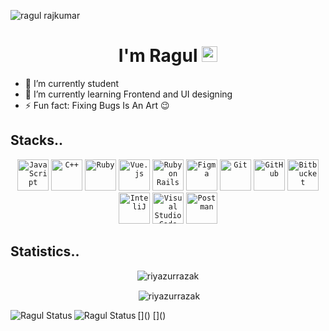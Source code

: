 <p align="left"> <img src="https://komarev.com/ghpvc/?username=rahulkrishnann&label=Profile%20views&color=0e75b6&style=flat" alt="ragul rajkumar" /> </p>

<div align="center">
  <h1>I'm Ragul <img src="https://media.giphy.com/media/hvRJCLFzcasrR4ia7z/giphy.gif" width="25px"> </h1>
</div>


- 🔭 I’m currently student
- 🌱 I’m currently learning Frontend and UI designing
- ⚡ Fun fact: Fixing Bugs Is An Art 😉
<!-- ##

 <a align="center" href="https://www.linkedin.com/in/ragul-rajkumar-4b7246195"><img height="50" src="https://raw.githubusercontent.com/8bithemant/8bithemant/master/linkedin.png?raw=true"></a>
    <a align="center" href="https://www.instagram.com/ragul.r_3/"><img height="50" src="https://static.wixstatic.com/media/33091b_1a81d2bc9b674bb9856e648b2917a76f~mv2.gif"></a>
      <a align="center" href="https://dribbble.com/RAGULR"><img height="50"  src="https://cdn.dribbble.com/users/1041961/screenshots/2485936/alchemy-dribbble-icon2.gif"></a>
      <a align="center" href="https://www.behance.net/ragulrajkumar"></a>
      
    
##
 -->

 ## Stacks..
 
<div align="center">
	<code><img height="50" src="https://user-images.githubusercontent.com/25181517/117447155-6a868a00-af3d-11eb-9cfe-245df15c9f3f.png" alt="JavaScript" title="JavaScript" /></code>
	<code><img height="50" src="https://user-images.githubusercontent.com/25181517/192106073-90fffafe-3562-4ff9-a37e-c77a2da0ff58.png" alt="C++" title="C++" /></code>
	<code><img height="50" src="https://user-images.githubusercontent.com/25181517/192603745-7d34df9e-7756-4756-a539-6a61badf7a80.png" alt="Ruby" title="Ruby" /></code>
	<code><img height="50" src="https://user-images.githubusercontent.com/25181517/117448124-a2da9800-af3e-11eb-85d2-bd1b69b65603.png" alt="Vue.js" title="Vue.js" /></code>
	<code><img height="50" src="https://user-images.githubusercontent.com/25181517/192603748-3ac17112-3653-4257-80da-a57334b11411.png" alt="Ruby on Rails" title="Ruby on Rails" /></code>
	<code><img height="50" src="https://user-images.githubusercontent.com/25181517/189715289-df3ee512-6eca-463f-a0f4-c10d94a06b2f.png" alt="Figma" title="Figma" /></code>
	<code><img height="50" src="https://user-images.githubusercontent.com/25181517/192108372-f71d70ac-7ae6-4c0d-8395-51d8870c2ef0.png" alt="Git" title="Git" /></code>
	<code><img height="50" src="https://user-images.githubusercontent.com/25181517/192108374-8da61ba1-99ec-41d7-80b8-fb2f7c0a4948.png" alt="GitHub" title="GitHub" /></code>
	<code><img height="50" src="https://user-images.githubusercontent.com/25181517/192108375-268c35e6-ab26-44b2-88bf-e3121a4e5083.png" alt="Bitbucket" title="Bitbucket" /></code>
	<code><img height="50" src="https://user-images.githubusercontent.com/25181517/192108890-200809d1-439c-4e23-90d3-b090cf9a4eea.png" alt="InteliJ" title="InteliJ" /></code>
	<code><img height="50" src="https://user-images.githubusercontent.com/25181517/192108891-d86b6220-e232-423a-bf5f-90903e6887c3.png" alt="Visual Studio Code" title="Visual Studio Code" /></code>
	<code><img height="50" src="https://user-images.githubusercontent.com/25181517/192109061-e138ca71-337c-4019-8d42-4792fdaa7128.png" alt="Postman" title="Postman" /></code>

</div>



## Statistics..

<div align="center">
<p><img align="center" src="https://github-readme-stats.vercel.app/api/top-langs?username=riyazurrazak&show_icons=true&locale=en&layout=compact&hide=html,css&langs_count=8&theme=react&width=80&count_private=true" alt="riyazurrazak" /></p>
<p align="center">&nbsp;<img align="center" src="https://github-readme-stats.vercel.app/api?username=riyazurrazak&show_icons=true&locale=en&theme=react&count_private=true" alt="riyazurrazak" /></p>
</div>
  [<img align="left" alt="Ragul Status" src="https://github-readme-stats.vercel.app/api?username=RagulRajkumar&theme=dark" />]()
  [<img align="left" alt="Ragul Status" src="https://github-readme-stats.vercel.app/api/top-langs/?username=RagulRajkumar&hide=html,css&theme=dark" />]()
  
  
 
